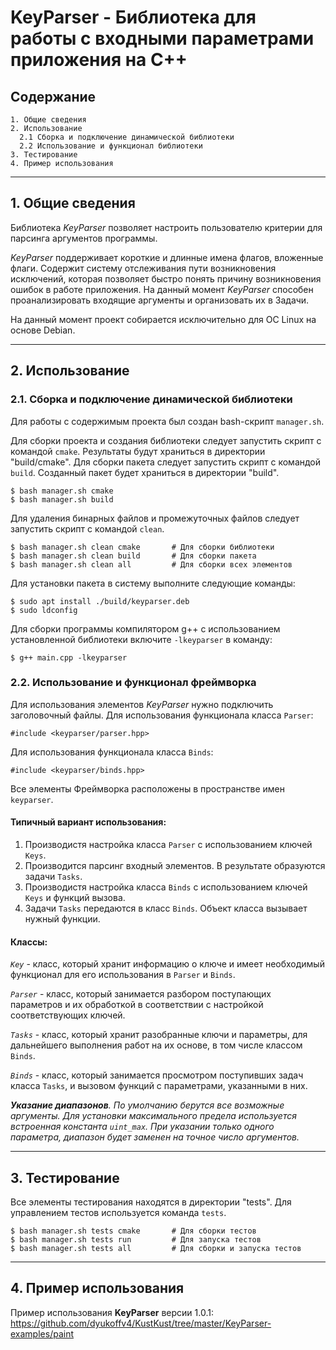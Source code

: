 # KeyParser - Библиотека для работы с входными параметрами приложения на C++

## **Содержание**

    1. Общие сведения
    2. Использование
      2.1 Сборка и подключение динамической библиотеки
      2.2 Использование и функционал библиотеки
    3. Тестирование
    4. Пример использования

---
## **1. Общие сведения**
Библиотека *KeyParser* позволяет настроить пользователю критерии для парсинга аргументов программы.

*KeyParser* поддерживает короткие и длинные имена флагов, вложенные флаги. Содержит систему отслеживания пути возникновения исключений, которая позволяет быстро понять причину возникновения ошибок в работе приложения. На данный момент *KeyParser* способен проанализировать входящие аргументы и организовать их в Задачи.

На данный момент проект собирается исключительно для ОС Linux на основе Debian.

---
## **2. Использование**

### **2.1. Сборка и подключение динамической библиотеки**

Для работы с содержимым проекта был создан bash-скрипт `manager.sh`.

Для сборки проекта и создания библиотеки следует запустить скрипт с командой `cmake`.
Результаты будут храниться в директории "build/cmake".
Для сборки пакета следует запустить скрипт с командой `build`.
Созданный пакет будет храниться в директории "build".

    $ bash manager.sh cmake
    $ bash manager.sh build

Для удаления бинарных файлов и промежуточных файлов следует запустить скрипт с командой `clean`.

    $ bash manager.sh clean cmake       # Для сборки библиотеки
    $ bash manager.sh clean build       # Для сборки пакета
    $ bash manager.sh clean all         # Для сборки всех элементов

Для установки пакета в систему выполните следующие команды:

    $ sudo apt install ./build/keyparser.deb
    $ sudo ldconfig

Для сборки программы компилятором g++ с использованием установленной библиотеки включите `-lkeyparser` в команду:

    $ g++ main.cpp -lkeyparser

### **2.2. Использование и функционал фреймворка**
Для использования элементов *KeyParser* нужно подключить заголовочный файлы.
Для использования функционала класса `Parser`:

    #include <keyparser/parser.hpp>

Для использования функционала класса `Binds`:

    #include <keyparser/binds.hpp>

Все элементы Фреймворка расположены в пространстве имен `keyparser`.

#### **Типичный вариант использования:**
1. Производистя настройка класса `Parser` с использованием ключей `Keys`.
2. Производится парсинг входный элементов. В результате образуются задачи `Tasks`.
3. Производистя настройка класса `Binds` с использованием ключей `Keys` и функций вызова.
4. Задачи `Tasks` передаются в класс `Binds`. Объект класса вызывает нужный функции.

#### **Классы:**

*`Key`* - класс, который хранит информацию о ключе и имеет необходимый функционал для его использования в `Parser` и `Binds`.

*`Parser`* - класс, который занимается разбором поступающих параметров и их обработкой в соответствии с настройкой соответствующих ключей.

*`Tasks`* - класс, который хранит разобранные ключи и параметры, для дальнейшего выполнения работ на их основе, в том числе классом `Binds`.

*`Binds`* - класс, который занимается просмотром поступивших задач класса `Tasks`, и вызовом функций с параметрами, указанными в них.

***Указание диапазонов**. По умолчанию берутся все возможные аргументы. Для установки максимального предела используется встроенная константа `uint_max`. При указании только одного параметра, диапазон будет заменен на точное число аргументов.*

---
## **3. Тестирование**
Все элементы тестирования находятся в директории "tests". Для управлением тестов используется команда `tests`.

    $ bash manager.sh tests cmake       # Для сборки тестов
    $ bash manager.sh tests run         # Для запуска тестов
    $ bash manager.sh tests all         # Для сборки и запуска тестов

---
## **4. Пример использования**
Пример использования **KeyParser** версии 1.0.1: https://github.com/dyukoffv4/KustKust/tree/master/KeyParser-examples/paint
